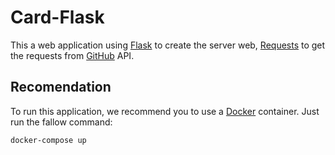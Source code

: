 # Card-Flask

This a web application using [Flask](https://flask.palletsprojects.com/en/2.1.x/) to create the server web, [Requests](https://docs.python-requests.org/en/latest/) to get the requests from [GitHub](https://github.com/) API.

## Recomendation
To run this application, we recommend you to use a [Docker](https://www.docker.com/) container. 
Just run the fallow command:

`docker-compose up`
